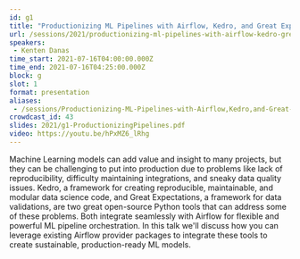```yaml
---
id: g1
title: "Productionizing ML Pipelines with Airflow, Kedro, and Great Expectations"
url: /sessions/2021/productionizing-ml-pipelines-with-airflow-kedro-great-expectations
speakers:
 - Kenten Danas
time_start: 2021-07-16T04:00:00.000Z
time_end: 2021-07-16T04:25:00.000Z
block: g
slot: 1
format: presentation
aliases:
 - /sessions/Productionizing-ML-Pipelines-with-Airflow,Kedro,and-Great-Expectations
crowdcast_id: 43
slides: 2021/g1-ProductionizingPipelines.pdf
video: https://youtu.be/hPxMZ6_lRhg
---
```


Machine Learning models can add value and insight to many projects, but they can be challenging to put into production due to problems like lack of reproducibility, difficulty maintaining integrations, and sneaky data quality issues. Kedro, a framework for creating reproducible, maintainable, and modular data science code, and Great Expectations, a framework for data validations, are two great open-source Python tools that can address some of these problems. Both integrate seamlessly with Airflow for flexible and powerful ML pipeline orchestration. In this talk we'll discuss how you can leverage existing Airflow provider packages to integrate these tools to create sustainable, production-ready ML models.
